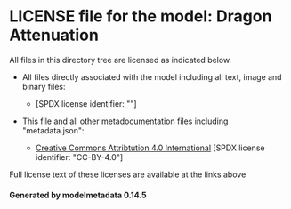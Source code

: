 # LICENSE file for the model: Dragon Attenuation

All files in this directory tree are licensed as indicated below.

* All files directly associated with the model including all text, image and binary files:

  * []("http://www.graphics.stanford.edu/data/3Dscanrep/") [SPDX license identifier: ""]

* This file and all other metadocumentation files including "metadata.json":

  * [Creative Commons Attribtution 4.0 International]("https://creativecommons.org/licenses/by/4.0/legalcode") [SPDX license identifier: "CC-BY-4.0"]

Full license text of these licenses are available at the links above

#### Generated by modelmetadata 0.14.5